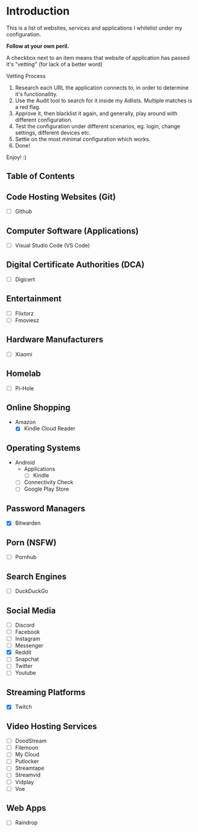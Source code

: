 # Introduction

This is a list of websites, services and applications I whitelist under my configuration.

**Follow at your own peril.**

A checkbox next to an item means that website of application has passed it's "vetting" (for lack of a better word)

Vetting Process

1. Research each URL the application connects to, in order to determine it's functionallity.
2. Use the Audit tool to search for it inside my Adlists. Multiple matches is a red flag.
3. Approve it, then blacklist it again, and generally, play around with different configuration.
4. Test the configuration under different scenarios, eg. login, change settings, different devices etc.
5. Settle on the most minimal configuration which works.
6. Done!

Enjoy! :)

## Table of Contents

## Code Hosting Websites (Git)

- [ ] GIthub

## Computer Software (Applications)

- [ ] Visual Studio Code (VS Code)

## Digital Certificate Authorities (DCA)

- [ ] Digicert

## Entertainment

- [ ] Flixtorz
- [ ] Fmoviesz

## Hardware Manufacturers

- [ ] Xiaomi

## Homelab

- [ ] Pi-Hole

## Online Shopping

- Amazon
  - [x] Kindle Cloud Reader

## Operating Systems

- Android
  - Applications
    - [ ] Kindle
  - [ ] Connectivity Check
  - [ ] Google Play Store

## Password Managers

- [x] Bitwarden

## Porn (NSFW)

- [ ] Pornhub

## Search Engines

- [ ] DuckDuckGo

## Social Media

- [ ] Discord
- [ ] Facebook
- [ ] Instagram
- [ ] Messenger
- [x] Reddit
- [ ] Snapchat
- [ ] Twitter
- [ ] Youtube

## Streaming Platforms

- [x] Twitch

## Video Hosting Services

- [ ] DoodStream
- [ ] Filemoon
- [ ] My Cloud
- [ ] Putlocker
- [ ] Streamtape
- [ ] Streamvid
- [ ] Vidplay
- [ ] Voe

## Web Apps

- [ ] Raindrop
